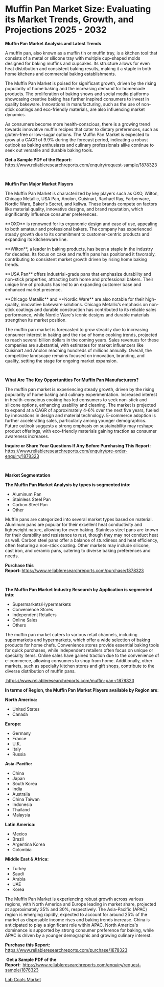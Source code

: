 <p><h1>Muffin Pan Market Size: Evaluating its Market Trends, Growth, and Projections 2025 - 2032</h1></p><p><strong>Muffin Pan Market Analysis and Latest Trends</strong></p>
<p><p>A muffin pan, also known as a muffin tin or muffin tray, is a kitchen tool that consists of a metal or silicone tray with multiple cup-shaped molds designed for baking muffins and cupcakes. Its structure allows for even heat distribution and consistent baking results, making it a staple in both home kitchens and commercial baking establishments.</p><p>The Muffin Pan Market is poised for significant growth, driven by the rising popularity of home baking and the increasing demand for homemade products. The proliferation of baking shows and social media platforms showcasing creative baking has further inspired consumers to invest in quality bakeware. Innovations in manufacturing, such as the use of non-stick coatings and eco-friendly materials, are also influencing market dynamics. </p><p>As consumers become more health-conscious, there is a growing trend towards innovative muffin recipes that cater to dietary preferences, such as gluten-free or low-sugar options. The Muffin Pan Market is expected to grow at a CAGR of 9.9% during the forecast period, indicating a robust outlook as baking enthusiasts and culinary professionals alike continue to seek out versatile and durable baking tools.</p></p>
<p><strong>Get a Sample PDF of the Report:&nbsp;</strong> <a href="https://www.reliableresearchreports.com/enquiry/request-sample/1878323?utm_campaign=2391&utm_medium=2&utm_source=Github&utm_content=ia&utm_term=08022025&utm_id=muffin-pan">https://www.reliableresearchreports.com/enquiry/request-sample/1878323</a></p>
<p>&nbsp;</p>
<p><strong>Muffin Pan Major Market Players</strong></p>
<p><p>The Muffin Pan Market is characterized by key players such as OXO, Wilton, Chicago Metallic, USA Pan, Anolon, Cuisinart, Rachael Ray, Farberware, Nordic Ware, Baker's Secret, and keliwa. These brands compete on factors like material quality, innovative designs, and brand reputation, which significantly influence consumer preferences.</p><p>**OXO** is renowned for its ergonomic design and ease of use, appealing to both amateur and professional bakers. The company has experienced steady growth due to its commitment to customer-centric products and expanding its kitchenware line. </p><p>**Wilton**, a leader in baking products, has been a staple in the industry for decades. Its focus on cake and muffin pans has positioned it favorably, contributing to consistent market growth driven by rising home baking trends. </p><p>**USA Pan** offers industrial-grade pans that emphasize durability and non-stick properties, attracting both home and professional bakers. Their unique line of products has led to an expanding customer base and enhanced market presence.</p><p>**Chicago Metallic** and **Nordic Ware** are also notable for their high-quality, innovative bakeware solutions. Chicago Metallic’s emphasis on non-stick coatings and durable construction has contributed to its reliable sales performance, while Nordic Ware's iconic designs and durable materials strengthen its market position.</p><p>The muffin pan market is forecasted to grow steadily due to increasing consumer interest in baking and the rise of home cooking trends, projected to reach several billion dollars in the coming years. Sales revenues for these companies are substantial, with estimates for market influencers like Cuisinart and Anolon reaching hundreds of millions annually. Overall, the competitive landscape remains focused on innovation, branding, and quality, setting the stage for ongoing market expansion.</p></p>
<p>&nbsp;</p>
<p><strong>What Are The Key Opportunities For Muffin Pan Manufacturers?</strong></p>
<p><p>The muffin pan market is experiencing steady growth, driven by the rising popularity of home baking and culinary experimentation. Increased interest in health-conscious cooking has led consumers to seek non-stick and silicone options, enhancing usability and cleaning. The market is projected to expand at a CAGR of approximately 4-6% over the next five years, fueled by innovations in design and material technology. E-commerce adoption is further accelerating sales, particularly among younger demographics. Future outlook suggests a strong emphasis on sustainability may reshape product offerings, with eco-friendly materials gaining traction as consumer awareness increases.</p></p>
<p><strong>Inquire or Share Your Questions If Any Before Purchasing This Report:</strong> <a href="https://www.reliableresearchreports.com/enquiry/pre-order-enquiry/1878323?utm_campaign=2391&utm_medium=2&utm_source=Github&utm_content=ia&utm_term=08022025&utm_id=muffin-pan">https://www.reliableresearchreports.com/enquiry/pre-order-enquiry/1878323</a></p>
<p>&nbsp;</p>
<p><strong>Market Segmentation</strong></p>
<p><strong>The Muffin Pan Market Analysis by types is segmented into:</strong></p>
<p><ul><li>Aluminum Pan</li><li>Stainless Steel Pan</li><li>Carbon Steel Pan</li><li>Other</li></ul></p>
<p><p>Muffin pans are categorized into several market types based on material. Aluminum pans are popular for their excellent heat conductivity and lightweight nature, allowing for even baking. Stainless steel pans are known for their durability and resistance to rust, though they may not conduct heat as well. Carbon steel pans offer a balance of sturdiness and heat efficiency, often featuring a non-stick coating. Other markets may include silicone, cast iron, and ceramic pans, catering to diverse baking preferences and needs.</p></p>
<p><strong>Purchase this Report:&nbsp;</strong><a href="https://www.reliableresearchreports.com/purchase/1878323?utm_campaign=2391&utm_medium=2&utm_source=Github&utm_content=ia&utm_term=08022025&utm_id=muffin-pan">https://www.reliableresearchreports.com/purchase/1878323</a></p>
<p>&nbsp;</p>
<p><strong>The Muffin Pan Market Industry Research by Application is segmented into:</strong></p>
<p><ul><li>Supermarkets/Hypermarkets</li><li>Convenience Stores</li><li>Independent Retailers</li><li>Online Sales</li><li>Others</li></ul></p>
<p><p>The muffin pan market caters to various retail channels, including supermarkets and hypermarkets, which offer a wide selection of baking products for home chefs. Convenience stores provide essential baking tools for quick purchases, while independent retailers often focus on unique or specialty items. Online sales have gained traction due to the convenience of e-commerce, allowing consumers to shop from home. Additionally, other markets, such as specialty kitchen stores and gift shops, contribute to the diverse distribution of muffin pans.</p></p>
<p><a href="https://www.reliableresearchreports.com/muffin-pan-r1878323?utm_campaign=2391&utm_medium=2&utm_source=Github&utm_content=ia&utm_term=08022025&utm_id=muffin-pan">&nbsp;https://www.reliableresearchreports.com/muffin-pan-r1878323</a></p>
<p><strong>In terms of Region, the Muffin Pan Market Players available by Region are:</strong></p>
<p>
    <p> <strong> North America: </strong>
        <ul>
            <li>United States</li>
            <li>Canada</li>
        </ul>
        </p> 
    <p> <strong> Europe: </strong>
        <ul>
            <li>Germany</li>
            <li>France</li>
            <li>U.K.</li>
            <li>Italy</li>
            <li>Russia</li>
        </ul>
        </p> 
    <p> <strong> Asia-Pacific: </strong>
        <ul>
            <li>China</li>
            <li>Japan</li>
            <li>South Korea</li>
            <li>India</li>
            <li>Australia</li>
            <li>China Taiwan</li>
            <li>Indonesia</li>
            <li>Thailand</li>
            <li>Malaysia</li>
        </ul>
        </p> 
    <p> <strong> Latin America: </strong>
        <ul>
            <li>Mexico</li>
            <li>Brazil</li>
            <li>Argentina Korea</li>
            <li>Colombia</li>
        </ul>
        </p> 
    <p> <strong> Middle East & Africa: </strong>
        <ul>
            <li>Turkey</li>
            <li>Saudi</li>
            <li>Arabia</li>
            <li>UAE</li>
            <li>Korea</li>
        </ul>
    </p>
    </p>
<p><p>The Muffin Pan Market is experiencing robust growth across various regions, with North America and Europe leading in market share, projected at approximately 35% and 30%, respectively. The Asia-Pacific (APAC) region is emerging rapidly, expected to account for around 25% of the market as disposable income rises and baking trends increase. China is anticipated to play a significant role within APAC. North America's dominance is supported by strong consumer preference for baking, while APAC is driven by a younger demographic and growing culinary interest.</p></p>
<p><strong>Purchase this Report: </strong><a href="https://www.reliableresearchreports.com/purchase/1878323?utm_campaign=2391&utm_medium=2&utm_source=Github&utm_content=ia&utm_term=08022025&utm_id=muffin-pan">https://www.reliableresearchreports.com/purchase/1878323</a></p>
<p>&nbsp;<strong>Get a Sample PDF of the Report:&nbsp;&nbsp;</strong><a href="https://www.reliableresearchreports.com/enquiry/request-sample/1878323?utm_campaign=2391&utm_medium=2&utm_source=Github&utm_content=ia&utm_term=08022025&utm_id=muffin-pan">https://www.reliableresearchreports.com/enquiry/request-sample/1878323</a></p>
<p><strong></strong></p>
<p><p><a href="https://github.com/hartsockdonnette82/Market-Research-Report-List-1/blob/main/lab-coats-market.md?utm_campaign=2391&utm_medium=2&utm_source=Github&utm_content=ia&utm_term=08022025&utm_id=muffin-pan">Lab Coats Market</a></p></p>